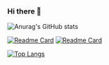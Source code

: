 ### Hi there 👋

![Anurag's GitHub stats](https://github-readme-stats.vercel.app/api?username=Daulet02&show_icons=true&theme=radical)

[![Readme Card](https://github-readme-stats.vercel.app/api/pin/?username=Daulet02&repo=Django-KBTU)](https://github.com/anuraghazra/github-readme-stats&theme=radical)
[![Readme Card](https://github-readme-stats.vercel.app/api/pin/?username=Daulet02&repo=Backend-for-Highloaded-Environment)](https://github.com/anuraghazra/github-readme-stats&theme=radical)

[![Top Langs](https://github-readme-stats.vercel.app/api/top-langs/?username=Daulet02&layout=compact)](https://github.com/anuraghazra/github-readme-stats&theme=radical)
